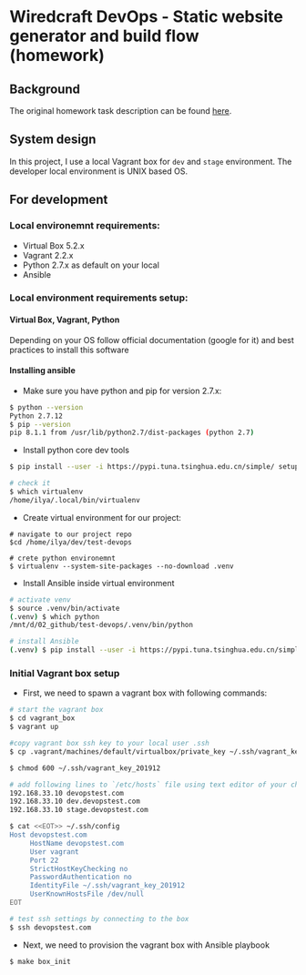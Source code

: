 # Wiredcraft DevOps - Static website generator and build flow (homework)

## Background

The original homework task description can be found [here](https://github.com/Wiredcraft/test-devops/blob/04e752448bf9d03bf515620e65b4b95cf07b137c/README.md).


## System design

In this project, I use a local Vagrant box for `dev` and `stage` environment. The developer local environment is UNIX based OS.

## For development

### Local environemnt requirements:

- Virtual Box 5.2.x
- Vagrant 2.2.x
- Python 2.7.x as default on your local
- Ansible 

### Local environment requirements setup:

#### Virtual Box, Vagrant, Python 

Depending on your OS follow official documentation (google for it) and best practices to install this software

#### Installing ansible

- Make sure you have python and pip for version 2.7.x:
```sh
$ python --version
Python 2.7.12
$ pip --version
pip 8.1.1 from /usr/lib/python2.7/dist-packages (python 2.7)
```
- Install python core dev tools
```sh
$ pip install --user -i https://pypi.tuna.tsinghua.edu.cn/simple/ setuptools pip virtualenv

# check it
$ which virtualenv
/home/ilya/.local/bin/virtualenv
```
- Create virtual environment for our project:
```
# navigate to our project repo
$cd /home/ilya/dev/test-devops

# crete python environemnt
$ virtualenv --system-site-packages --no-download .venv
```
- Install Ansible inside virtual environment
```sh
# activate venv
$ source .venv/bin/activate
(.venv) $ which python
/mnt/d/02_github/test-devops/.venv/bin/python

# install Ansible
(.venv) $ pip install --user -i https://pypi.tuna.tsinghua.edu.cn/simple/ ansible==2.9.0
```

### Initial Vagrant box setup 

- First, we need to spawn a vagrant box with following commands:

```sh
# start the vagrant box
$ cd vagrant_box
$ vagrant up

#copy vagrant box ssh key to your local user .ssh
$ cp .vagrant/machines/default/virtualbox/private_key ~/.ssh/vagrant_key_201912

$ chmod 600 ~/.ssh/vagrant_key_201912

# add following lines to `/etc/hosts` file using text editor of your choice
192.168.33.10 devopstest.com
192.168.33.10 dev.devopstest.com
192.168.33.10 stage.devopstest.com

$ cat <<EOT>> ~/.ssh/config
Host devopstest.com
     HostName devopstest.com
     User vagrant
     Port 22
     StrictHostKeyChecking no
     PasswordAuthentication no
     IdentityFile ~/.ssh/vagrant_key_201912
     UserKnownHostsFile /dev/null
EOT

# test ssh settings by connecting to the box
$ ssh devopstest.com
```

- Next, we need to provision the vagrant box with Ansible playbook
```sh
$ make box_init
```
